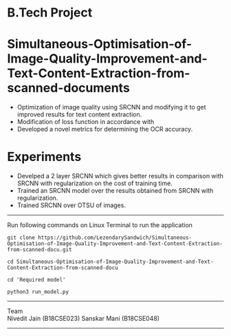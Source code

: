 # B.Tech Project 

# Simultaneous-Optimisation-of-Image-Quality-Improvement-and-Text-Content-Extraction-from-scanned-documents


- Optimization of image quality using SRCNN and modifying it to get improved results for text content extraction.
- Modification of loss function in accordance with 
- Developed a novel metrics for determining the OCR accuracy.

# Experiments

- Develped a 2 layer SRCNN which gives better results in comparison with SRCNN with regularization on the cost of training time.
- Trained an SRCNN model over the results obtained from SRCNN with regularization.
- Trained SRCNN over OTSU of images. 
___
Run following commands on Linux Terminal to run the application  
```  batch
git clone https://github.com/LezendarySandwich/Simultaneous-Optimisation-of-Image-Quality-Improvement-and-Text-Content-Extraction-from-scanned-docu.git
```

``` batch
cd Simultaneous-Optimisation-of-Image-Quality-Improvement-and-Text-Content-Extraction-from-scanned-docu
```
  
``` batch
cd 'Required model'
```

``` batch
python3 run_model.py
```

___
Team  
Nivedit Jain (B18CSE023)
Sanskar Mani (B18CSE048)   
___
